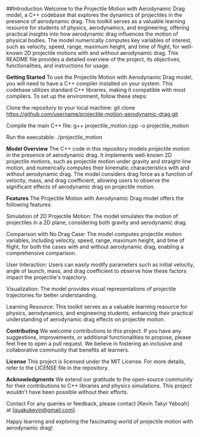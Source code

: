 ##Introduction
Welcome to the Projectile Motion with Aerodynamic Drag model, a C++ codebase that explores the dynamics of projectiles in the presence of aerodynamic drag. This toolkit serves as a valuable learning resource for students of physics, aerodynamics, and engineering, offering practical insights into how aerodynamic drag influences the motion of physical bodies. The model numerically computes key variables of interest, such as velocity, speed, range, maximum height, and time of flight, for well-known 2D projectile motions with and without aerodynamic drag. This README file provides a detailed overview of the project, its objectives, functionalities, and instructions for usage.

**Getting Started**
To use the Projectile Motion with Aerodynamic Drag model, you will need to have a C++ compiler installed on your system. This codebase utilizes standard C++ libraries, making it compatible with most compilers. To set up the environment, follow these steps:

Clone the repository to your local machine:
git clone https://github.com/username/projectile-motion-aerodynamic-drag.git

Compile the main C++ file:
g++ projectile_motion.cpp -o projectile_motion

Run the executable:
./projectile_motion

**Model Overview**
The C++ code in this repository models projectile motion in the presence of aerodynamic drag. It implements well-known 2D projectile motions, such as projectile motion under gravity and straight-line motion, and numerically computes their kinematic characteristics with and without aerodynamic drag. The model considers drag force as a function of velocity, mass, and drag coefficient, allowing users to observe the significant effects of aerodynamic drag on projectile motion.

**Features**
The Projectile Motion with Aerodynamic Drag model offers the following features:

Simulation of 2D Projectile Motion: The model simulates the motion of projectiles in a 2D plane, considering both gravity and aerodynamic drag.

Comparison with No Drag Case: The model computes projectile motion variables, including velocity, speed, range, maximum height, and time of flight, for both the cases with and without aerodynamic drag, enabling a comprehensive comparison.

User Interaction: Users can easily modify parameters such as initial velocity, angle of launch, mass, and drag coefficient to observe how these factors impact the projectile's trajectory.

Visualization: The model provides visual representations of projectile trajectories for better understanding.

Learning Resource: This toolkit serves as a valuable learning resource for physics, aerodynamics, and engineering students, enhancing their practical understanding of aerodynamic drag effects on projectile motion.

**Contributing**
We welcome contributions to this project. If you have any suggestions, improvements, or additional functionalities to propose, please feel free to open a pull request. We believe in fostering an inclusive and collaborative community that benefits all learners.

**License**
This project is licensed under the MIT License. For more details, refer to the LICENSE file in the repository.

**Acknowledgments**
We extend our gratitude to the open-source community for their contributions to C++ libraries and physics simulations. This project wouldn't have been possible without their efforts.

Contact
For any queries or feedback, please contact [Kevin Takyi Yeboah] at [quakukevin@gmail.com].

Happy learning and exploring the fascinating world of projectile motion with aerodynamic drag!
